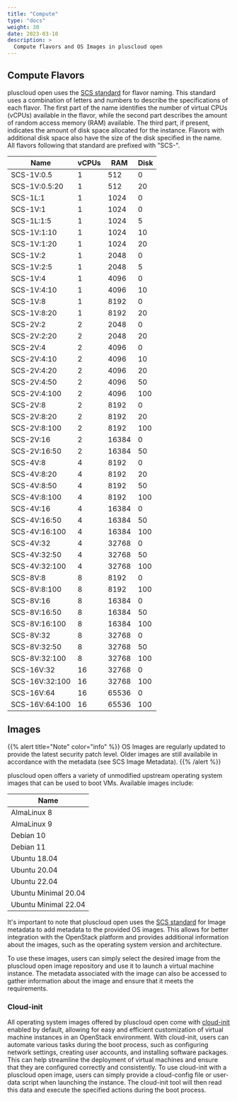 ```yaml
---
title: "Compute"
type: "docs"
weight: 30
date: 2023-03-10
description: >
  Compute flavors and OS Images in pluscloud open
---
```


## Compute Flavors

pluscloud open uses the [SCS standard](https://github.com/SovereignCloudStack/standards) for flavor naming. This standard uses a combination of letters and numbers to describe the specifications of each flavor. The first part of the name identifies the number of virtual CPUs (vCPUs) available in the flavor, while the second part describes the amount of random access memory (RAM) available. The third part, if present, indicates the amount of disk space allocated for the instance. Flavors with additional disk space also have the size of the disk specified in the name. All flavors following that standard are prefixed with "SCS-".

| Name           | vCPUs | RAM   | Disk |
|----------------|-------|-------|------|
| SCS-1V:0.5     | 1     |   512 |    0 |
| SCS-1V:0.5:20  | 1     |   512 |   20 |
| SCS-1L:1       | 1     |  1024 |    0 |
| SCS-1V:1       | 1     |  1024 |    0 |
| SCS-1L:1:5     | 1     |  1024 |    5 |
| SCS-1V:1:10    | 1     |  1024 |   10 |
| SCS-1V:1:20    | 1     |  1024 |   20 |
| SCS-1V:2       | 1     |  2048 |    0 |
| SCS-1V:2:5     | 1     |  2048 |    5 |
| SCS-1V:4       | 1     |  4096 |    0 |
| SCS-1V:4:10    | 1     |  4096 |   10 |
| SCS-1V:8       | 1     |  8192 |    0 |
| SCS-1V:8:20    | 1     |  8192 |   20 |
| SCS-2V:2       | 2     |  2048 |    0 |
| SCS-2V:2:20    | 2     |  2048 |   20 |
| SCS-2V:4       | 2     |  4096 |    0 |
| SCS-2V:4:10    | 2     |  4096 |   10 |
| SCS-2V:4:20    | 2     |  4096 |   20 |
| SCS-2V:4:50    | 2     |  4096 |   50 |
| SCS-2V:4:100   | 2     |  4096 |  100 |
| SCS-2V:8       | 2     |  8192 |    0 |
| SCS-2V:8:20    | 2     |  8192 |   20 |
| SCS-2V:8:100   | 2     |  8192 |  100 |
| SCS-2V:16      | 2     | 16384 |    0 |
| SCS-2V:16:50   | 2     | 16384 |   50 |
| SCS-4V:8       | 4     |  8192 |    0 |
| SCS-4V:8:20    | 4     |  8192 |   20 |
| SCS-4V:8:50    | 4     |  8192 |   50 |
| SCS-4V:8:100   | 4     |  8192 |  100 |
| SCS-4V:16      | 4     | 16384 |    0 |
| SCS-4V:16:50   | 4     | 16384 |   50 |
| SCS-4V:16:100  | 4     | 16384 |  100 |
| SCS-4V:32      | 4     | 32768 |    0 |
| SCS-4V:32:50   | 4     | 32768 |   50 |
| SCS-4V:32:100  | 4     | 32768 |  100 |
| SCS-8V:8       | 8     |  8192 |    0 |
| SCS-8V:8:100   | 8     |  8192 |  100 |
| SCS-8V:16      | 8     | 16384 |    0 |
| SCS-8V:16:50   | 8     | 16384 |   50 |
| SCS-8V:16:100  | 8     | 16384 |  100 |
| SCS-8V:32      | 8     | 32768 |    0 |
| SCS-8V:32:50   | 8     | 32768 |   50 |
| SCS-8V:32:100  | 8     | 32768 |  100 |
| SCS-16V:32     | 16    | 32768 |    0 |
| SCS-16V:32:100 | 16    | 32768 |  100 |
| SCS-16V:64     | 16    | 65536 |    0 |
| SCS-16V:64:100 | 16    | 65536 |  100 |

## Images

{{% alert title="Note" color="info" %}}
OS Images are regularly updated to provide the latest security patch level. Older images are still availabile in accordance with the metadata (see SCS Image Metadata).
{{% /alert %}}

pluscloud open offers a variety of unmodified upstream operating system images that can be used to boot VMs. Available images include:

| Name                 |
|----------------------|
| AlmaLinux 8          |
| AlmaLinux 9          |
| Debian 10            |
| Debian 11            |
| Ubuntu 18.04         |
| Ubuntu 20.04         |
| Ubuntu 22.04         |
| Ubuntu Minimal 20.04 |
| Ubuntu Minimal 22.04 |

It's important to note that pluscloud open uses the [SCS standard](https://github.com/SovereignCloudStack/standards) for Image metadata to add metadata to the provided OS images. This allows for better integration with the OpenStack platform and provides additional information about the images, such as the operating system version and architecture.

To use these images, users can simply select the desired image from the pluscloud open image repository and use it to launch a virtual machine instance. The metadata associated with the image can also be accessed to gather information about the image and ensure that it meets the requirements.

### Cloud-init

All operating system images offered by pluscloud open come with [cloud-init](https://cloudinit.readthedocs.io/en/latest/) enabled by default, allowing for easy and efficient customization of virtual machine instances in an OpenStack environment. With cloud-init, users can automate various tasks during the boot process, such as configuring network settings, creating user accounts, and installing software packages. This can help streamline the deployment of virtual machines and ensure that they are configured correctly and consistently. To use cloud-init with a pluscloud open image, users can simply provide a cloud-config file or user-data script when launching the instance. The cloud-init tool will then read this data and execute the specified actions during the boot process.
